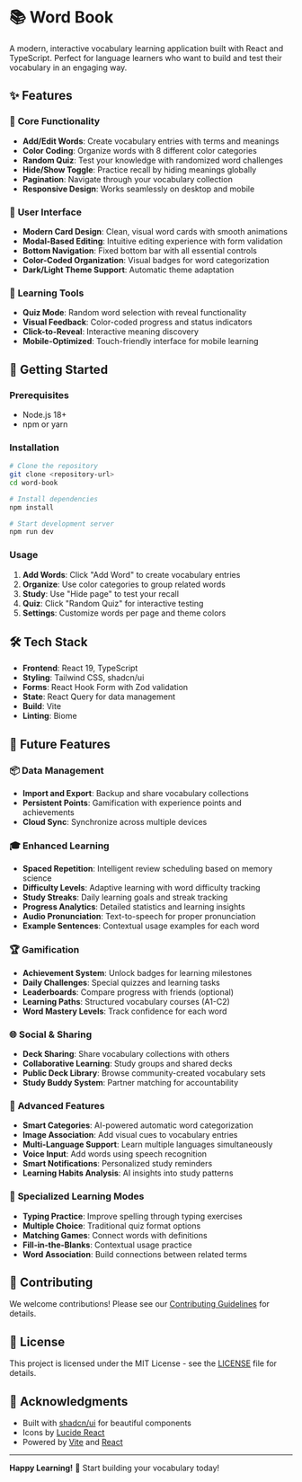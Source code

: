 # 📚 Word Book

A modern, interactive vocabulary learning application built with React and TypeScript. Perfect for language learners who want to build and test their vocabulary in an engaging way.

## ✨ Features

### 🎯 **Core Functionality**
- **Add/Edit Words**: Create vocabulary entries with terms and meanings
- **Color Coding**: Organize words with 8 different color categories
- **Random Quiz**: Test your knowledge with randomized word challenges
- **Hide/Show Toggle**: Practice recall by hiding meanings globally
- **Pagination**: Navigate through your vocabulary collection
- **Responsive Design**: Works seamlessly on desktop and mobile

### 🎨 **User Interface**
- **Modern Card Design**: Clean, visual word cards with smooth animations
- **Modal-Based Editing**: Intuitive editing experience with form validation
- **Bottom Navigation**: Fixed bottom bar with all essential controls
- **Color-Coded Organization**: Visual badges for word categorization
- **Dark/Light Theme Support**: Automatic theme adaptation

### 🧠 **Learning Tools**
- **Quiz Mode**: Random word selection with reveal functionality
- **Visual Feedback**: Color-coded progress and status indicators
- **Click-to-Reveal**: Interactive meaning discovery
- **Mobile-Optimized**: Touch-friendly interface for mobile learning

## 🚀 Getting Started

### Prerequisites
- Node.js 18+ 
- npm or yarn

### Installation
```bash
# Clone the repository
git clone <repository-url>
cd word-book

# Install dependencies
npm install

# Start development server
npm run dev
```

### Usage
1. **Add Words**: Click "Add Word" to create vocabulary entries
2. **Organize**: Use color categories to group related words
3. **Study**: Use "Hide page" to test your recall
4. **Quiz**: Click "Random Quiz" for interactive testing
5. **Settings**: Customize words per page and theme colors

## 🛠️ Tech Stack

- **Frontend**: React 19, TypeScript
- **Styling**: Tailwind CSS, shadcn/ui
- **Forms**: React Hook Form with Zod validation
- **State**: React Query for data management
- **Build**: Vite
- **Linting**: Biome

## 🔮 Future Features

### 📦 **Data Management**
- **Import and Export**: Backup and share vocabulary collections
- **Persistent Points**: Gamification with experience points and achievements
- **Cloud Sync**: Synchronize across multiple devices

### 🎓 **Enhanced Learning**
- **Spaced Repetition**: Intelligent review scheduling based on memory science
- **Difficulty Levels**: Adaptive learning with word difficulty tracking
- **Study Streaks**: Daily learning goals and streak tracking
- **Progress Analytics**: Detailed statistics and learning insights
- **Audio Pronunciation**: Text-to-speech for proper pronunciation
- **Example Sentences**: Contextual usage examples for each word

### 🏆 **Gamification**
- **Achievement System**: Unlock badges for learning milestones
- **Daily Challenges**: Special quizzes and learning tasks
- **Leaderboards**: Compare progress with friends (optional)
- **Learning Paths**: Structured vocabulary courses (A1-C2)
- **Word Mastery Levels**: Track confidence for each word

### 🌐 **Social & Sharing**
- **Deck Sharing**: Share vocabulary collections with others
- **Collaborative Learning**: Study groups and shared decks
- **Public Deck Library**: Browse community-created vocabulary sets
- **Study Buddy System**: Partner matching for accountability

### 🔧 **Advanced Features**
- **Smart Categories**: AI-powered automatic word categorization
- **Image Association**: Add visual cues to vocabulary entries
- **Multi-Language Support**: Learn multiple languages simultaneously
- **Voice Input**: Add words using speech recognition
- **Smart Notifications**: Personalized study reminders
- **Learning Habits Analysis**: AI insights into study patterns

### 🎯 **Specialized Learning Modes**
- **Typing Practice**: Improve spelling through typing exercises
- **Multiple Choice**: Traditional quiz format options
- **Matching Games**: Connect words with definitions
- **Fill-in-the-Blanks**: Contextual usage practice
- **Word Association**: Build connections between related terms

## 🤝 Contributing

We welcome contributions! Please see our [Contributing Guidelines](CONTRIBUTING.md) for details.

## 📄 License

This project is licensed under the MIT License - see the [LICENSE](LICENSE) file for details.

## 🙏 Acknowledgments

- Built with [shadcn/ui](https://ui.shadcn.com/) for beautiful components
- Icons by [Lucide React](https://lucide.dev/)
- Powered by [Vite](https://vitejs.dev/) and [React](https://reactjs.org/)

---

**Happy Learning!** 🎉 Start building your vocabulary today!
